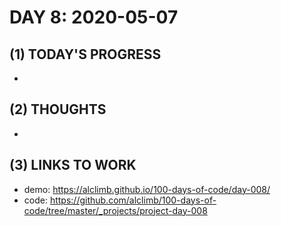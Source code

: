 # DAY 8: 2020-05-07
## (1) TODAY'S PROGRESS
- 

## (2) THOUGHTS
- 

## (3) LINKS TO WORK
- demo: https://alclimb.github.io/100-days-of-code/day-008/
- code: https://github.com/alclimb/100-days-of-code/tree/master/_projects/project-day-008
